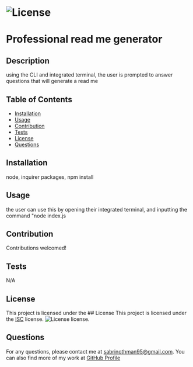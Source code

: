
# ![License](https://img.shields.io/badge/License-ISC-blue.svg)
# Professional read me generator

## Description
using the CLI and integrated terminal, the user is prompted to answer questions that will generate a read me

## Table of Contents
- [Installation](#installation)
- [Usage](#usage)
- [Contribution](#contribution)
- [Tests](#tests)
- [License](#license)
- [Questions](#questions)


## Installation
node, inquirer packages, npm install

## Usage
the user can use this by opening their integrated terminal, and inputting the command "node index.js

## Contribution
Contributions welcomed!

## Tests
N/A

## License
This project is licensed under the ## License
This project is licensed under the [ISC](https://opensource.org/license/isc-license-txt) license. ![License](https://img.shields.io/badge/License-ISC-blue.svg) license.

## Questions
For any questions, please contact me at [sabrinothman95@gmail.com](mailto:sabrinothman95@gmail.com). You can also find more of my work at [GitHub Profile](https://github.com/sabrinothman6495) 
